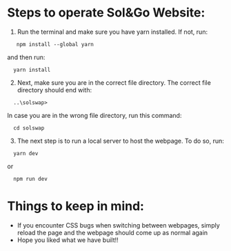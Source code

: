 # Steps to operate Sol&Go Website:

1. Run the terminal and make sure you have yarn installed. If not, run:
```
   npm install --global yarn
```
 and then run:
```
  yarn install
```
2. Next, make sure you are in the correct file directory. The correct file directory should end with:
```
  ..\solswap>
```
 In case you are in the wrong file directory, run this command:
```
  cd solswap
```
3. The next step is to run a local server to host the webpage. To do so, run:
```
  yarn dev
```
 or
```
  npm run dev
```

# Things to keep in mind:
- If you encounter CSS bugs when switching between webpages, simply reload the page and the webpage should come up as normal again
- Hope you liked what we have built!!
